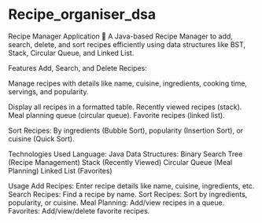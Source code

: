 # Recipe_organiser_dsa
Recipe Manager Application 🍳
A Java-based Recipe Manager to add, search, delete, and sort recipes efficiently using data structures like BST, Stack, Circular Queue, and Linked List.

Features
Add, Search, and Delete Recipes:

Manage recipes with details like name, cuisine, ingredients, cooking time, servings, and popularity.


Display all recipes in a formatted table.
Recently viewed recipes (stack).
Meal planning queue (circular queue).
Favorite recipes (linked list).

Sort Recipes:
By ingredients (Bubble Sort), popularity (Insertion Sort), or cuisine (Quick Sort).

Technologies Used
Language: Java
Data Structures:
Binary Search Tree (Recipe Management)
Stack (Recently Viewed)
Circular Queue (Meal Planning)
Linked List (Favorites)

Usage
Add Recipes: Enter recipe details like name, cuisine, ingredients, etc.
Search Recipes: Find a recipe by name.
Sort Recipes: Sort by ingredients, popularity, or cuisine.
Meal Planning: Add/view recipes in a queue.
Favorites: Add/view/delete favorite recipes.
